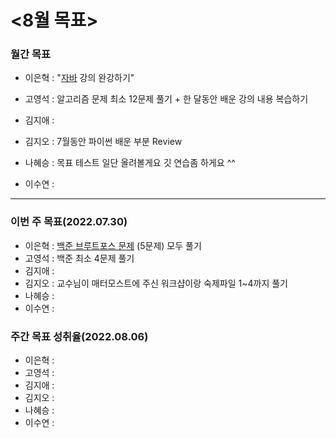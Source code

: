 # <8월 목표>

### 월간 목표

- 이은혁 : "[자바](https://edu.nextstep.camp/c/9WPRB0ys/) 강의 완강하기"
- 고영석 :  알고리즘 문제 최소 12문제 풀기 + 한 달동안 배운 강의 내용 복습하기
- 김지애 : 

- 김지오 : 7월동안 파이썬 배운 부분 Review 
- 나혜승 : 목표 테스트 일단 올려볼게요 깃 연습좀 하게요 ^^

- 이수연 : 

---

### 이번 주 목표(2022.07.30)

- 이은혁 : [백준 브루트포스 문제](https://www.acmicpc.net/step/22) (5문제) 모두 풀기
- 고영석 : 백준 최소 4문제 풀기
- 김지애 : 
- 김지오 : 교수님이 매터모스트에 주신 워크샵이랑 숙제파일 1~4까지 풀기
- 나혜승 : 
- 이수연 : 

### 주간 목표 성취율(2022.08.06)

- 이은혁 : 
- 고영석 : 
- 김지애 : 
- 김지오 : 
- 나혜승 : 
- 이수연 : 

